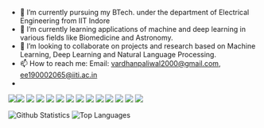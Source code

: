 - 🔭 I’m currently pursuing my BTech. under the department of Electrical Engineering from IIT Indore
- 🌱 I’m currently learning applications of machine and deep learning in various fields like Biomedicine and Astronomy.
- 👯 I’m looking to collaborate on projects and research based on Machine Learning, Deep Learning and Natural Language Processing.
- 📫 How to reach me: Email: vardhanpaliwal2000@gmail.com, ee190002065@iiti.ac.in
- 
<img src="https://img.icons8.com/color/48/000000/python--v2.png"/><img src="https://img.icons8.com/color/48/000000/ubuntu.png"/>
<img src="https://img.icons8.com/color/48/000000/visual-studio-code-2019.png"/>
<img src="https://img.icons8.com/color/48/000000/tensorflow.png"/>
<img src="https://img.icons8.com/nolan/64/flask.png"/>
<img src="https://img.icons8.com/color/48/000000/c-plus-plus-logo.png"/>
<img src="https://img.icons8.com/fluency/48/000000/sublime-text.png"/>
<img src="https://img.icons8.com/ios/50/000000/mysql.png"/>
<img src="https://img.icons8.com/color/48/000000/github--v3.png"/>
<img src="https://img.icons8.com/fluency/48/000000/matlab.png"/>
<img src="https://img.icons8.com/fluency/48/000000/arduino.png"/>
<img src="https://img.icons8.com/color/48/000000/latex.png"/>
<img src = "https://camo.githubusercontent.com/3c3cf3dd21919950604491483ab67675caf416cc3c302c2963af433db7bab31b/68747470733a2f2f696d672e736869656c64732e696f2f62616467652f4b657261732d4430303030303f7374796c653d666f722d7468652d6261646765266c6f676f3d4b65726173266c6f676f436f6c6f723d7768697465">
<img src = "https://camo.githubusercontent.com/9781e6ebb5d6bf36ea29b567e00392a931c6837b3bef4c8576294c2637a8a662/68747470733a2f2f696d672e736869656c64732e696f2f62616467652f7363696b69745f6c6561726e2d4637393331453f7374796c653d666f722d7468652d6261646765266c6f676f3d7363696b69742d6c6561726e266c6f676f436f6c6f723d7768697465">

![Github Statistics](https://github-readme-stats.vercel.app/api?username=Vardhan-08&count_private=true&show_icons=true&theme=radical)
![Top Languages](https://github-readme-stats.vercel.app/api/top-langs/?username=VARDHAN-08&show_icons=true&theme=radical)
